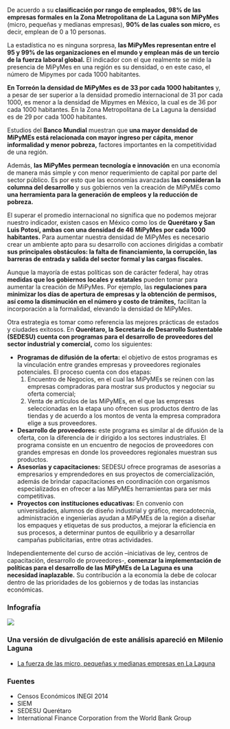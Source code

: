 
De acuerdo a su **clasificación por rango de empleados, 98% de las empresas formales en la Zona Metropolitana de La Laguna son MiPyMes** (micro, pequeñas y medianas empresas), **90% de las cuales son micro,** es decir, emplean de 0 a 10 personas.

La estadística no es ninguna sorpresa, **las MiPyMes representan entre el 95 y 99% de las organizaciones en el mundo y emplean más de un tercio de la fuerza laboral global.** El indicador con el que realmente se mide la presencia de MiPyMes en una región es su densidad, o en este caso, el número de Mipymes por cada 1000 habitantes.

**En Torreón la densidad de MiPyMes es de 33 por cada 1000 habitantes** y, a pesar de ser superior a la densidad promedio internacional de 31 por cada 1000, es menor a la densidad de Mipymes en México, la cual es de 36 por cada 1000 habitantes. En la Zona Metropolitana de La Laguna la densidad es de 29 por cada 1000 habitantes.

Estudios del **Banco Mundial** muestran que **una mayor densidad de MiPyMEs está relacionada con mayor ingreso per cápita, menor informalidad y menor pobreza,** factores importantes en la competitividad de una región.

Además, **las MiPyMes permean tecnología e innovación** en una economía de manera más simple y con menor requerimiento de capital por parte del sector público. Es por esto que las economías avanzadas **las consideran la columna del desarrollo** y sus gobiernos ven la creación de MiPyMEs como **una herramienta para la generación de empleos y la reducción de pobreza.**

El superar el promedio internacional no significa que no podemos mejorar nuestro indicador, existen casos en México como los de **Querétaro y San Luis Potosí, ambas con una densidad de 46 MiPyMes por cada 1000 habitantes.** Para aumentar nuestra densidad de MiPyMes es necesario crear un ambiente apto para su desarrollo con acciones dirigidas a combatir **sus principales obstáculos: la falta de financiamiento, la corrupción, las barreras de entrada y salida del sector formal y las cargas fiscales.**

Aunque la mayoría de estas políticas son de carácter federal, hay otras **medidas que los gobiernos locales y estatales** pueden tomar para aumentar la creación de MiPyMes. Por ejemplo, las **regulaciones para minimizar los días de apertura de empresas y la obtención de permisos, así como la disminución en el número y costo de trámites,** facilitan la incorporación a la formalidad, elevando la densidad de MiPyMes.

Otra estrategia es tomar como referencia las mejores prácticas de estados y ciudades exitosos. En **Querétaro, la Secretaría de Desarrollo Sustentable (SEDESU) cuenta con programas para el desarrollo de proveedores del sector industrial y comercial,** como los siguientes:

* **Programas de difusión de la oferta:** el objetivo de estos programas es la vinculación entre grandes empresas y proveedores regionales potenciales. El proceso cuenta con dos etapas:
    1. Encuentro de Negocios, en el cual las MiPyMEs se reúnen con las empresas compradoras para mostrar sus productos y negociar su oferta comercial;
    2. Venta de artículos de las MiPyMEs, en el que las empresas seleccionadas en la etapa uno ofrecen sus productos dentro de las tiendas y de acuerdo a los montos de venta la empresa compradora elige a sus proveedores.
* **Desarrollo de proveedores:** este programa es similar al de difusión de la oferta, con la diferencia de ir dirigido a los sectores industriales. El programa consiste en un encuentro de negocios de proveedores con grandes empresas en donde los proveedores regionales muestran sus productos.
* **Asesorías y capacitaciones:** SEDESU ofrece programas de asesorías a empresarios y emprendedores en sus proyectos de comercialización, además de brindar capacitaciones en coordinación con organismos especializados en ofrecer a las MiPyMEs herramientas para ser más competitivas.
* **Proyectos con instituciones educativas:** En convenio con universidades, alumnos de diseño industrial y gráfico, mercadotecnia, administración e ingenierías ayudan a MiPyMEs de la región a diseñar los empaques y etiquetas de sus productos, a mejorar la eficiencia en sus procesos, a determinar puntos de equilibrio y a desarrollar campañas publicitarias, entre otras actividades.

Independientemente del curso de acción –iniciativas de ley, centros de capacitación, desarrollo de proveedores-, **comenzar la implementación de políticas para el desarrollo de las MiPyMEs de La Laguna es una necesidad inaplazable.** Su contribución a la economía la debe de colocar dentro de las prioridades de los gobiernos y de todas las instancias económicas.

### Infografía

<img class="img-responsive" src="la-fuerza-de-las-micro-pequenas-y-medianas-empresas-en-la-laguna/generando-empleos.jpg">

### Una versión de divulgación de este análisis apareció en Milenio Laguna

* [La fuerza de las micro, pequeñas y medianas empresas en La Laguna](http://www.milenio.com/negocios/Implan_Torreon-Pymes_de_Torreon-MiPyMes_de_La_Laguna_0_692330840.html)

### Fuentes

* Censos Económicos INEGI 2014
* SIEM
* SEDESU Querétaro
* International Finance Corporation from the World Bank Group
